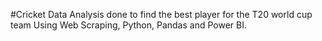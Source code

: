 #Cricket Data Analysis done to find the best player for the T20 world cup team Using Web Scraping, Python, Pandas and Power BI.
  
